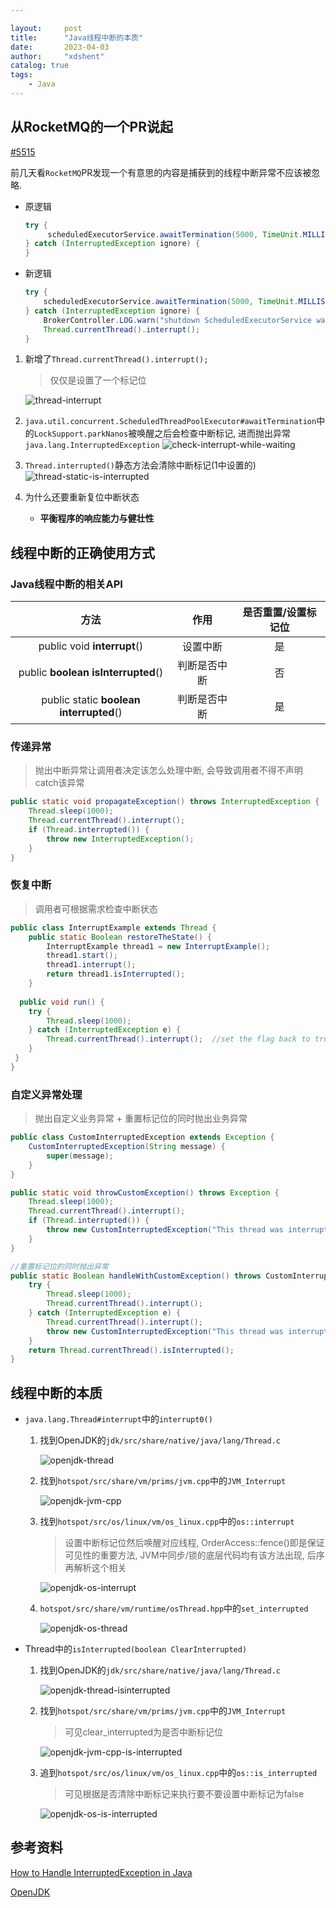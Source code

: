 ```yaml
---

layout:     post
title:      "Java线程中断的本质"
date:       2023-04-03
author:     "xdshent"
catalog: true
tags:
    - Java
---
```

## 从RocketMQ的一个PR说起

[#5515](https://github.com/apache/rocketmq/pull/5515)

前几天看`RocketMQ`PR发现一个有意思的内容是捕获到的线程中断异常不应该被忽略.

* 原逻辑

  ```java
  try {
       scheduledExecutorService.awaitTermination(5000, TimeUnit.MILLISECONDS);
  } catch (InterruptedException ignore) {
  }
  ```

  

* 新逻辑

  ```java
  try {
      scheduledExecutorService.awaitTermination(5000, TimeUnit.MILLISECONDS);
  } catch (InterruptedException ignore) {
      BrokerController.LOG.warn("shutdown ScheduledExecutorService was Interrupted!  ", ignore);
      Thread.currentThread().interrupt();
  }
  ```

1. 新增了`Thread.currentThread().interrupt();`
   > 仅仅是设置了一个标记位
   
     ![thread-interrupt](/img/assets/java-thread-interrupt/thread-interrupt.png)

2. `java.util.concurrent.ScheduledThreadPoolExecutor#awaitTermination`中的`LockSupport.parkNanos`被唤醒之后会检查中断标记, 进而抛出异常`java.lang.InterruptedException`
      ![check-interrupt-while-waiting](/img/assets/java-thread-interrupt/check-interrupt-while-waiting.png)

3. `Thread.interrupted()`静态方法会清除中断标记(1中设置的)
      ![thread-static-is-interrupted](/img/assets/java-thread-interrupt/thread-static-is-interrupted.png)

4. 为什么还要重新复位中断状态
   * **平衡程序的响应能力与健壮性**



## 线程中断的正确使用方式

### Java线程中断的相关API

|                    方法                     |     作用     | 是否重置/设置标记位 |
| :-----------------------------------------: | :----------: | :-----------------: |
|         public void **interrupt**()         |   设置中断   |         是          |
|   public **boolean** **isInterrupted**()    | 判断是否中断 |         否          |
| public static **boolean** **interrupted**() | 判断是否中断 |         是          |



### 传递异常

>  抛出中断异常让调用者决定该怎么处理中断, 会导致调用者不得不声明catch该异常

```java
public static void propagateException() throws InterruptedException {
    Thread.sleep(1000);
    Thread.currentThread().interrupt();
    if (Thread.interrupted()) {
        throw new InterruptedException();
    }
}
```



### 恢复中断

> 调用者可根据需求检查中断状态

```java
public class InterruptExample extends Thread {
    public static Boolean restoreTheState() {
        InterruptExample thread1 = new InterruptExample();
        thread1.start();
        thread1.interrupt();
        return thread1.isInterrupted();
    }
  
  public void run() {
    try {
        Thread.sleep(1000);
    } catch (InterruptedException e) {
        Thread.currentThread().interrupt();  //set the flag back to true
    }
 } 
}
```



### 自定义异常处理

> 抛出自定义业务异常 + 重置标记位的同时抛出业务异常

```java
public class CustomInterruptedException extends Exception {
    CustomInterruptedException(String message) {
        super(message);
    }
}

public static void throwCustomException() throws Exception {
    Thread.sleep(1000);
    Thread.currentThread().interrupt();
    if (Thread.interrupted()) {
        throw new CustomInterruptedException("This thread was interrupted");
    }
}

//重置标记位的同时抛出异常
public static Boolean handleWithCustomException() throws CustomInterruptedException{
    try {
        Thread.sleep(1000);
        Thread.currentThread().interrupt();
    } catch (InterruptedException e) {
        Thread.currentThread().interrupt();
        throw new CustomInterruptedException("This thread was interrupted...");
    }
    return Thread.currentThread().isInterrupted();
}
```



## 线程中断的本质

* `java.lang.Thread#interrupt`中的`interrupt0()`

  1. 找到OpenJDK的`jdk/src/share/native/java/lang/Thread.c`

     ![openjdk-thread](/img/assets/java-thread-interrupt/openjdk-thread.png)

     

  2. 找到`hotspot/src/share/vm/prims/jvm.cpp`中的`JVM_Interrupt`

     ![openjdk-jvm-cpp](/img/assets/java-thread-interrupt/openjdk-jvm-cpp.png)

     

  3. 找到`hotspot/src/os/linux/vm/os_linux.cpp`中的`os::interrupt`

     > 设置中断标记位然后唤醒对应线程, OrderAccess::fence()即是保证可见性的重要方法, JVM中同步/锁的底层代码均有该方法出现, 后序再解析这个相关

     ![openjdk-os-interrupt](/img/assets/java-thread-interrupt/openjdk-os-interrupt.png)

     

  4. `hotspot/src/share/vm/runtime/osThread.hpp`中的`set_interrupted`

     ![openjdk-os-thread](/img/assets/java-thread-interrupt/openjdk-os-thread.png)

  

* Thread中的`isInterrupted(boolean ClearInterrupted)`

  1. 找到OpenJDK的`jdk/src/share/native/java/lang/Thread.c`

     ![openjdk-thread-isinterrupted](/img/assets/java-thread-interrupt/openjdk-thread-isinterrupted.png)

     

  2. 找到`hotspot/src/share/vm/prims/jvm.cpp`中的`JVM_Interrupt`

     > 可见clear_interrupted为是否中断标记位

     ![openjdk-jvm-cpp-is-interrupted](/img/assets/java-thread-interrupt/openjdk-jvm-cpp-is-interrupted.png)

     

  3. 追到`hotspot/src/os/linux/vm/os_linux.cpp`中的`os::is_interrupted`

     > 可见根据是否清除中断标记来执行要不要设置中断标记为false

     ![openjdk-os-is-interrupted](/img/assets/java-thread-interrupt/openjdk-os-is-interrupted.png)



## 参考资料

[How to Handle InterruptedException in Java](https://www.baeldung.com/java-interrupted-exception)

[OpenJDK](https://hg.openjdk.org/jdk8u)

